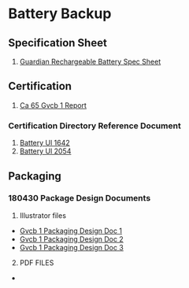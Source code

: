 # Battery Backup

## Specification Sheet
1. [Guardian Rechargeable Battery Spec Sheet](/uploads/guardian-rechargeable-battery-spec-sheet.pdf "Guardian Rechargeable Battery Spec Sheet")

## Certification
1. [Ca 65 Gvcb 1 Report](/uploads/ca-65-gvcb-1-report.pdf "Ca 65 Gvcb 1 Report")

### Certification Directory Reference Document
1. [Battery Ul 1642](/uploads/battery-ul-1642.pdf "Battery Ul 1642")
2. [Battery Ul 2054](/uploads/battery-ul-2054.pdf "Battery Ul 2054")

## Packaging

### 180430 Package Design Documents
1. Illustrator files
* [Gvcb 1 Packaging Design Doc 1](/uploads/gvcb-1-packaging-design-doc-1.ai "Gvcb 1 Packaging Design Doc 1")
* [Gvcb 1 Packaging Design Doc 2](/uploads/gvcb-1-packaging-design-doc-2.ai "Gvcb 1 Packaging Design Doc 2")
* [Gvcb 1 Packaging Design Doc 3](/uploads/gvcb-1-packaging-design-doc-3.ai "Gvcb 1 Packaging Design Doc 3")

2. PDF FILES
* 


